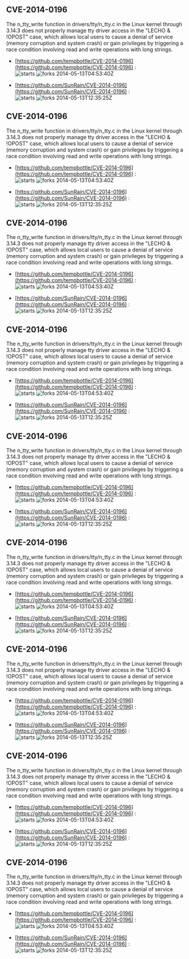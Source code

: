 ## CVE-2014-0196
 The n_tty_write function in drivers/tty/n_tty.c in the Linux kernel through 3.14.3 does not properly manage tty driver access in the "LECHO & !OPOST" case, which allows local users to cause a denial of service (memory corruption and system crash) or gain privileges by triggering a race condition involving read and write operations with long strings.

- [https://github.com/tempbottle/CVE-2014-0196](https://github.com/tempbottle/CVE-2014-0196) :  
![starts](https://img.shields.io/github/stars/tempbottle/CVE-2014-0196.svg) 
![forks](https://img.shields.io/github/forks/tempbottle/CVE-2014-0196.svg) 
2014-05-13T04:53:40Z

- [https://github.com/SunRain/CVE-2014-0196](https://github.com/SunRain/CVE-2014-0196) :  
![starts](https://img.shields.io/github/stars/SunRain/CVE-2014-0196.svg) 
![forks](https://img.shields.io/github/forks/SunRain/CVE-2014-0196.svg) 
2014-05-13T12:35:25Z

## CVE-2014-0196
 The n_tty_write function in drivers/tty/n_tty.c in the Linux kernel through 3.14.3 does not properly manage tty driver access in the "LECHO & !OPOST" case, which allows local users to cause a denial of service (memory corruption and system crash) or gain privileges by triggering a race condition involving read and write operations with long strings.

- [https://github.com/tempbottle/CVE-2014-0196](https://github.com/tempbottle/CVE-2014-0196) :  
![starts](https://img.shields.io/github/stars/tempbottle/CVE-2014-0196.svg) 
![forks](https://img.shields.io/github/forks/tempbottle/CVE-2014-0196.svg) 
2014-05-13T04:53:40Z

- [https://github.com/SunRain/CVE-2014-0196](https://github.com/SunRain/CVE-2014-0196) :  
![starts](https://img.shields.io/github/stars/SunRain/CVE-2014-0196.svg) 
![forks](https://img.shields.io/github/forks/SunRain/CVE-2014-0196.svg) 
2014-05-13T12:35:25Z

## CVE-2014-0196
 The n_tty_write function in drivers/tty/n_tty.c in the Linux kernel through 3.14.3 does not properly manage tty driver access in the "LECHO & !OPOST" case, which allows local users to cause a denial of service (memory corruption and system crash) or gain privileges by triggering a race condition involving read and write operations with long strings.

- [https://github.com/tempbottle/CVE-2014-0196](https://github.com/tempbottle/CVE-2014-0196) :  
![starts](https://img.shields.io/github/stars/tempbottle/CVE-2014-0196.svg) 
![forks](https://img.shields.io/github/forks/tempbottle/CVE-2014-0196.svg) 
2014-05-13T04:53:40Z

- [https://github.com/SunRain/CVE-2014-0196](https://github.com/SunRain/CVE-2014-0196) :  
![starts](https://img.shields.io/github/stars/SunRain/CVE-2014-0196.svg) 
![forks](https://img.shields.io/github/forks/SunRain/CVE-2014-0196.svg) 
2014-05-13T12:35:25Z

## CVE-2014-0196
 The n_tty_write function in drivers/tty/n_tty.c in the Linux kernel through 3.14.3 does not properly manage tty driver access in the "LECHO & !OPOST" case, which allows local users to cause a denial of service (memory corruption and system crash) or gain privileges by triggering a race condition involving read and write operations with long strings.

- [https://github.com/tempbottle/CVE-2014-0196](https://github.com/tempbottle/CVE-2014-0196) :  
![starts](https://img.shields.io/github/stars/tempbottle/CVE-2014-0196.svg) 
![forks](https://img.shields.io/github/forks/tempbottle/CVE-2014-0196.svg) 
2014-05-13T04:53:40Z

- [https://github.com/SunRain/CVE-2014-0196](https://github.com/SunRain/CVE-2014-0196) :  
![starts](https://img.shields.io/github/stars/SunRain/CVE-2014-0196.svg) 
![forks](https://img.shields.io/github/forks/SunRain/CVE-2014-0196.svg) 
2014-05-13T12:35:25Z

## CVE-2014-0196
 The n_tty_write function in drivers/tty/n_tty.c in the Linux kernel through 3.14.3 does not properly manage tty driver access in the "LECHO & !OPOST" case, which allows local users to cause a denial of service (memory corruption and system crash) or gain privileges by triggering a race condition involving read and write operations with long strings.

- [https://github.com/tempbottle/CVE-2014-0196](https://github.com/tempbottle/CVE-2014-0196) :  
![starts](https://img.shields.io/github/stars/tempbottle/CVE-2014-0196.svg) 
![forks](https://img.shields.io/github/forks/tempbottle/CVE-2014-0196.svg) 
2014-05-13T04:53:40Z

- [https://github.com/SunRain/CVE-2014-0196](https://github.com/SunRain/CVE-2014-0196) :  
![starts](https://img.shields.io/github/stars/SunRain/CVE-2014-0196.svg) 
![forks](https://img.shields.io/github/forks/SunRain/CVE-2014-0196.svg) 
2014-05-13T12:35:25Z

## CVE-2014-0196
 The n_tty_write function in drivers/tty/n_tty.c in the Linux kernel through 3.14.3 does not properly manage tty driver access in the "LECHO & !OPOST" case, which allows local users to cause a denial of service (memory corruption and system crash) or gain privileges by triggering a race condition involving read and write operations with long strings.

- [https://github.com/tempbottle/CVE-2014-0196](https://github.com/tempbottle/CVE-2014-0196) :  
![starts](https://img.shields.io/github/stars/tempbottle/CVE-2014-0196.svg) 
![forks](https://img.shields.io/github/forks/tempbottle/CVE-2014-0196.svg) 
2014-05-13T04:53:40Z

- [https://github.com/SunRain/CVE-2014-0196](https://github.com/SunRain/CVE-2014-0196) :  
![starts](https://img.shields.io/github/stars/SunRain/CVE-2014-0196.svg) 
![forks](https://img.shields.io/github/forks/SunRain/CVE-2014-0196.svg) 
2014-05-13T12:35:25Z

## CVE-2014-0196
 The n_tty_write function in drivers/tty/n_tty.c in the Linux kernel through 3.14.3 does not properly manage tty driver access in the "LECHO & !OPOST" case, which allows local users to cause a denial of service (memory corruption and system crash) or gain privileges by triggering a race condition involving read and write operations with long strings.

- [https://github.com/tempbottle/CVE-2014-0196](https://github.com/tempbottle/CVE-2014-0196) :  
![starts](https://img.shields.io/github/stars/tempbottle/CVE-2014-0196.svg) 
![forks](https://img.shields.io/github/forks/tempbottle/CVE-2014-0196.svg) 
2014-05-13T04:53:40Z

- [https://github.com/SunRain/CVE-2014-0196](https://github.com/SunRain/CVE-2014-0196) :  
![starts](https://img.shields.io/github/stars/SunRain/CVE-2014-0196.svg) 
![forks](https://img.shields.io/github/forks/SunRain/CVE-2014-0196.svg) 
2014-05-13T12:35:25Z

## CVE-2014-0196
 The n_tty_write function in drivers/tty/n_tty.c in the Linux kernel through 3.14.3 does not properly manage tty driver access in the "LECHO & !OPOST" case, which allows local users to cause a denial of service (memory corruption and system crash) or gain privileges by triggering a race condition involving read and write operations with long strings.

- [https://github.com/tempbottle/CVE-2014-0196](https://github.com/tempbottle/CVE-2014-0196) :  
![starts](https://img.shields.io/github/stars/tempbottle/CVE-2014-0196.svg) 
![forks](https://img.shields.io/github/forks/tempbottle/CVE-2014-0196.svg) 
2014-05-13T04:53:40Z

- [https://github.com/SunRain/CVE-2014-0196](https://github.com/SunRain/CVE-2014-0196) :  
![starts](https://img.shields.io/github/stars/SunRain/CVE-2014-0196.svg) 
![forks](https://img.shields.io/github/forks/SunRain/CVE-2014-0196.svg) 
2014-05-13T12:35:25Z

## CVE-2014-0196
 The n_tty_write function in drivers/tty/n_tty.c in the Linux kernel through 3.14.3 does not properly manage tty driver access in the "LECHO & !OPOST" case, which allows local users to cause a denial of service (memory corruption and system crash) or gain privileges by triggering a race condition involving read and write operations with long strings.

- [https://github.com/tempbottle/CVE-2014-0196](https://github.com/tempbottle/CVE-2014-0196) :  
![starts](https://img.shields.io/github/stars/tempbottle/CVE-2014-0196.svg) 
![forks](https://img.shields.io/github/forks/tempbottle/CVE-2014-0196.svg) 
2014-05-13T04:53:40Z

- [https://github.com/SunRain/CVE-2014-0196](https://github.com/SunRain/CVE-2014-0196) :  
![starts](https://img.shields.io/github/stars/SunRain/CVE-2014-0196.svg) 
![forks](https://img.shields.io/github/forks/SunRain/CVE-2014-0196.svg) 
2014-05-13T12:35:25Z

